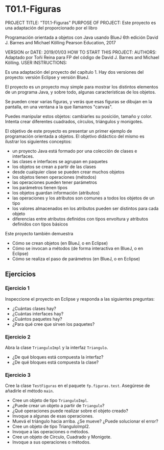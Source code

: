 # T01.1-Figuras


PROJECT TITLE: "T01.1-Figuras"
PURPOSE OF PROJECT: Este proyecto es una adaptación del proporcionado por el libro

 Programación orientada a objetos con Java usando BlueJ
   6th edición
   David J. Barnes and Michael Kölling
   Pearson Education, 2017
   
VERSION or DATE: 2019/01/03
HOW TO START THIS PROJECT:
AUTHORS:  Adaptado por Toñi Reina para FP del código de David J. Barnes and Michael Kölling. 
USER INSTRUCTIONS:

Es una adaptación del proyecto del capítulo 1. Hay dos versiones del proyecto: versión Eclipse y 
versión BlueJ.

El proyecto es un proyecto muy simple para mostrar los distintos elementos 
de un programa Java, y sobre todo, algunas características de los objetos.

Se pueden crear varias figuras, y verás que esas figuras se dibujan
en la pantalla, en una ventana a la que llamamos "canvas".

Puedes manipular estos objetos: cambiarles su posición, tamaño y color.
Intenta crear diferentes cuadrados, círculos, triángulos y monigotes.

El objetivo de este proyecto es presentar un primer ejemplo de
programación orientada a objetos. El objetivo didáctico del mismo 
es ilustrar los siguientes conceptos:

 - un proyecto Java está formado por una colección de clases e interfaces.
 - las clases e interfaces se agrupan en paquetes
 - los objetos se crean a partir de las clases
 - desde cualquier clase se pueden crear muchos objetos
 - los objetos tienen operaciones (métodos)
 - las operaciones pueden tener parámetros
 - los parámetros tienen tipos 
 - los objetos guardan información (atributos)
 - las operaciones y los atributos son comunes a todos los objetos de un tipo
 - los valores almacenados en los atributos pueden ser distintos para cada objeto
 - diferencias entre atributos definidos con tipos envoltura y atributos definidos con tipos básicos

Este proyecto también demuestra

 - Cómo se crean objetos (en BlueJ, o en Eclipse)
 - Cómo se invocan a métodos (de forma interactiva en BlueJ, o en Eclipse)
 - Cómo se realiza el paso de parámetros (en BlueJ, o en Eclipse)
 
 
## Ejercicios
 
### Ejercicio 1
 
Inspeccione el proyecto en Eclipse y responda a las siguientes preguntas:
- ¿Cuántas clases hay?
- ¿Cuántas interfaces hay?
- ¿Cuántos paquetes hay?
- ¿Para qué cree que sirven los paquetes?
 
### Ejercicio 2
 
Abra la clase `TrianguloImpl` y la interfaz `Triangulo`.
- ¿De qué bloques está compuesta la interfaz?
- ¿De qué bloques está compuesta la clase?

### Ejercicio 3

Cree la clase `TestFiguras` en el paquete `fp.figuras.test`. Asegúrese de añadirle el método `main`.
- Cree un objeto de tipo `TrianguloImpl`. 
- ¿Puede crear un objeto a partir de `Triangulo`?
- ¿Qué operaciones puede realizar sobre el objeto creado?
- Invoque a algunas de esas operaciones.
- Muevá el triángulo hacia arriba. ¿Se mueve? ¿Puede solucionar el error?
- Cree un objeto de tipo TrianguloImpl2.
- Invoque a las operaciones o métodos.
- Cree un objeto de Circulo, Cuadrado y Monigote.
- Invoque a sus operaciones o métodos.

 
 

